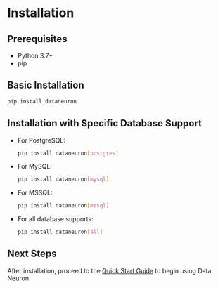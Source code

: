 # Installation

## Prerequisites

- Python 3.7+
- pip

## Basic Installation

```bash
pip install dataneuron
```

## Installation with Specific Database Support

- For PostgreSQL:
  ```bash
  pip install dataneuron[postgres]
  ```
- For MySQL:

  ```bash
  pip install dataneuron[mysql]
  ```

- For MSSQL:

  ```bash
  pip install dataneuron[mssql]
  ```

- For all database supports:
  ```bash
  pip install dataneuron[all]
  ```

## Next Steps

After installation, proceed to the [Quick Start Guide](quickstart.md) to begin using Data Neuron.

```

```
